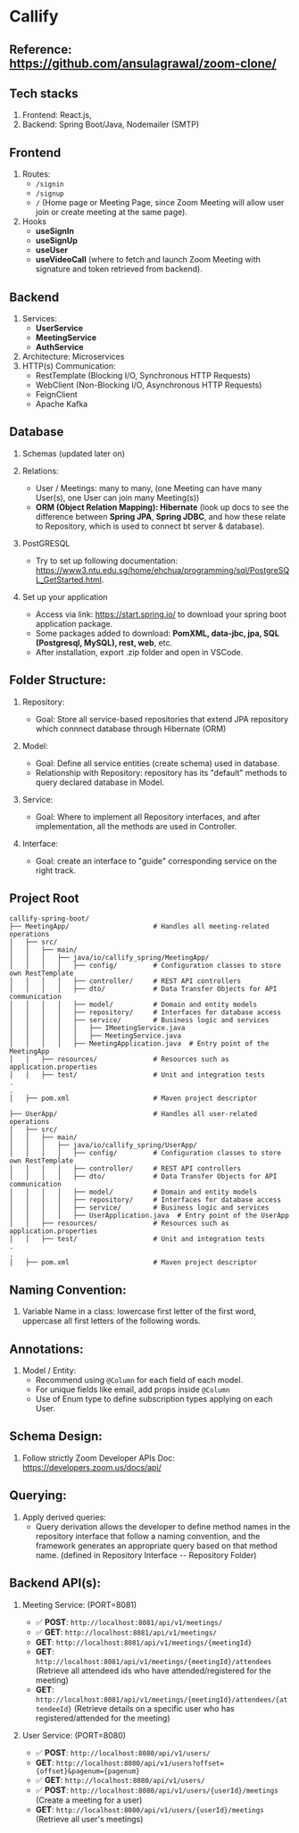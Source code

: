 # Callify

## Reference: https://github.com/ansulagrawal/zoom-clone/

## Tech stacks
1. Frontend: React.js, 
2. Backend: Spring Boot/Java, Nodemailer (SMTP)
   
## Frontend
1. Routes:
   - ```/signin```
   - ```/signup```
   - ```/``` (Home page or Meeting Page, since Zoom Meeting will allow user join or create meeting at the same page).
2. Hooks
   - **useSignIn**
   - **useSignUp**
   - **useUser**
   - **useVideoCall** (where to fetch and launch Zoom Meeting with signature and token retrieved from backend).
     
## Backend
1. Services:
   - **UserService**
   - **MeetingService**
   - **AuthService**
2. Architecture: Microservices
3. HTTP(s) Communication: 
   - RestTemplate (Blocking I/O, Synchronous HTTP Requests) 
   - WebClient (Non-Blocking I/O, Asynchronous HTTP Requests)
   - FeignClient
   - Apache Kafka 

## Database
1. Schemas (updated later on)

2. Relations:
   - User / Meetings: many to many, (one Meeting can have many User(s), one User can join many Meeting(s))
   - **ORM (Object Relation Mapping): Hibernate** (look up docs to see the difference between **Spring JPA**, **Spring JDBC**, and how these relate to Repository, which is used to connect bt server & database).
  
3. PostGRESQL
   - Try to set up following documentation: https://www3.ntu.edu.sg/home/ehchua/programming/sql/PostgreSQL_GetStarted.html.

4. Set up your application
   - Access via link: https://start.spring.io/ to download your spring boot application package.
   - Some packages added to download: **PomXML, data-jbc, jpa, SQL (Postgresql, MySQL), rest, web**, etc.
   - After installation, export .zip folder and open in VSCode.

## Folder Structure:
1. Repository:
   - Goal: Store all service-based repositories that extend JPA repository which connnect database through Hibernate (ORM)

2. Model:
   - Goal: Define all service entities (create schema) used in database.
   - Relationship with Repository: repository has its "default" methods to query declared database in Model.

3. Service:
   - Goal: Where to implement all Repository interfaces, and after implementation, all the methods are used in Controller.

4. Interface:
   - Goal: create an interface to "guide" corresponding service on the right track.
  
## **Project Root**

```
callify-spring-boot/
├── MeetingApp/                     # Handles all meeting-related operations
│   ├── src/
│   │   ├── main/
│   │   │   ├── java/io/callify_spring/MeetingApp/
│   │   │   │   ├── config/         # Configuration classes to store own RestTemplate
│   │   │   │   ├── controller/     # REST API controllers
│   │   │   │   ├── dto/            # Data Transfer Objects for API communication
│   │   │   │   ├── model/          # Domain and entity models
│   │   │   │   ├── repository/     # Interfaces for database access
│   │   │   │   ├── service/        # Business logic and services
│   │   │   │   │   ├── IMeetingService.java
│   │   │   │   │   ├── MeetingService.java
│   │   │   │   ├── MeetingApplication.java  # Entry point of the MeetingApp
│   │   ├── resources/              # Resources such as application.properties
│   │   ├── test/                   # Unit and integration tests
.
.
│   ├── pom.xml                     # Maven project descriptor

├── UserApp/                        # Handles all user-related operations
│   ├── src/
│   │   ├── main/
│   │   │   ├── java/io/callify_spring/UserApp/
│   │   │   │   ├── config/         # Configuration classes to store own RestTemplate 
│   │   │   │   ├── controller/     # REST API controllers
│   │   │   │   ├── dto/            # Data Transfer Objects for API communication
│   │   │   │   ├── model/          # Domain and entity models
│   │   │   │   ├── repository/     # Interfaces for database access
│   │   │   │   ├── service/        # Business logic and services
│   │   │   │   ├── UserApplication.java  # Entry point of the UserApp
│   │   ├── resources/              # Resources such as application.properties
│   │   ├── test/                   # Unit and integration tests
.
.
│   ├── pom.xml                     # Maven project descriptor

```

## Naming Convention:
1. Variable Name in a class: lowercase first letter of the first word, uppercase all first letters of the following words.

## Annotations:
1. Model / Entity:
   - Recommend using `@Column` for each field of each model.
   - For unique fields like email, add props inside `@Column`
   - Use of Enum type to define subscription types applying on each User.

## Schema Design:
1. Follow strictly Zoom Developer APIs Doc: https://developers.zoom.us/docs/api/

## Querying:
1. Apply derived queries: 
   - Query derivation allows the developer to define method names in the repository interface that follow a naming convention, and the framework generates an appropriate query based on that method name. (defined in Repository Interface -- Repository Folder)

## Backend API(s):
1. Meeting Service: (PORT=8081)
   - ✅ **POST**: `http://localhost:8081/api/v1/meetings/`
   - ✅ **GET**: `http://localhost:8081/api/v1/meetings/`
   - **GET**: `http://localhost:8081/api/v1/meetings/{meetingId}`
   - **GET**: `http://localhost:8081/api/v1/meetings/{meetingId}/attendees` (Retrieve all attendeed ids who have attended/registered for the meeting)
   - **GET**: `http://localhost:8081/api/v1/meetings/{meetingId}/attendees/{attendeeId}` (Retrieve details on a specific user who has registered/attended for the meeting)

2. User Service: (PORT=8080)
   - ✅ **POST**: `http://localhost:8080/api/v1/users/`
   - **GET**: `http://localhost:8080/api/v1/users?offset={offset}&pagenum={pagenum}`
   - ✅ **GET**: `http://localhost:8080/api/v1/users/`
   - ✅ **POST**: `http://localhost:8080/api/v1/users/{userId}/meetings` (Create a meeting for a user)
   - **GET**: `http://localhost:8080/api/v1/users/{userId}/meetings` (Retrieve all user's meetings)
